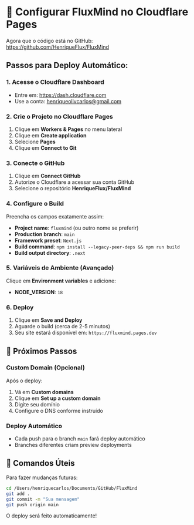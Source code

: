 # 🚀 Configurar FluxMind no Cloudflare Pages

Agora que o código está no GitHub: https://github.com/HenriqueFlux/FluxMind

## Passos para Deploy Automático:

### 1. Acesse o Cloudflare Dashboard
- Entre em: https://dash.cloudflare.com
- Use a conta: henriqueolivcarlos@gmail.com

### 2. Crie o Projeto no Cloudflare Pages
1. Clique em **Workers & Pages** no menu lateral
2. Clique em **Create application**
3. Selecione **Pages**
4. Clique em **Connect to Git**

### 3. Conecte o GitHub
1. Clique em **Connect GitHub**
2. Autorize o Cloudflare a acessar sua conta GitHub
3. Selecione o repositório **HenriqueFlux/FluxMind**

### 4. Configure o Build
Preencha os campos exatamente assim:

- **Project name**: `fluxmind` (ou outro nome se preferir)
- **Production branch**: `main`
- **Framework preset**: `Next.js`
- **Build command**: `npm install --legacy-peer-deps && npm run build`
- **Build output directory**: `.next`

### 5. Variáveis de Ambiente (Avançado)
Clique em **Environment variables** e adicione:
- **NODE_VERSION**: `18`

### 6. Deploy
1. Clique em **Save and Deploy**
2. Aguarde o build (cerca de 2-5 minutos)
3. Seu site estará disponível em: `https://fluxmind.pages.dev`

## 🎯 Próximos Passos

### Custom Domain (Opcional)
Após o deploy:
1. Vá em **Custom domains**
2. Clique em **Set up a custom domain**
3. Digite seu domínio
4. Configure o DNS conforme instruído

### Deploy Automático
- Cada push para o branch `main` fará deploy automático
- Branches diferentes criam preview deployments

## 📝 Comandos Úteis

Para fazer mudanças futuras:
```bash
cd /Users/henriquecarlos/Documents/GitHub/FluxMind
git add .
git commit -m "Sua mensagem"
git push origin main
```

O deploy será feito automaticamente!